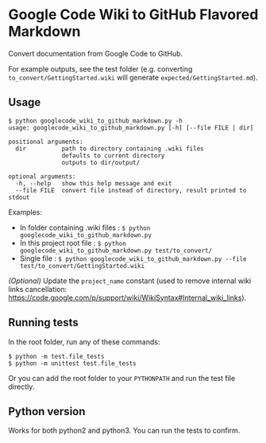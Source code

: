 # Google Code Wiki to GitHub Flavored Markdown
Convert documentation from Google Code to GitHub.

For example outputs, see the test folder (e.g. converting `to_convert/GettingStarted.wiki` will generate `expected/GettingStarted.md`).

## Usage

```
$ python googlecode_wiki_to_github_markdown.py -h
usage: googlecode_wiki_to_github_markdown.py [-h] [--file FILE | dir]

positional arguments:
  dir          path to directory containing .wiki files
               defaults to current directory
               outputs to dir/output/

optional arguments:
  -h, --help   show this help message and exit
  --file FILE  convert file instead of directory, result printed to stdout
```

Examples:
* In folder containing .wiki files : `$ python googlecode_wiki_to_github_markdown.py`
* In this project root file : `$ python googlecode_wiki_to_github_markdown.py test/to_convert/`
* Single file : `$ python googlecode_wiki_to_github_markdown.py --file test/to_convert/GettingStarted.wiki`

_(Optional)_
Update the `project_name` constant (used to remove internal wiki links cancellation:
https://code.google.com/p/support/wiki/WikiSyntax#Internal_wiki_links).

## Running tests
In the root folder, run any of these commands:

```
$ python -m test.file_tests
$ python -m unittest test.file_tests
```

Or you can add the root folder to your `PYTHONPATH` and run the test file directly.

## Python version
Works for both python2 and python3. You can run the tests to confirm.
